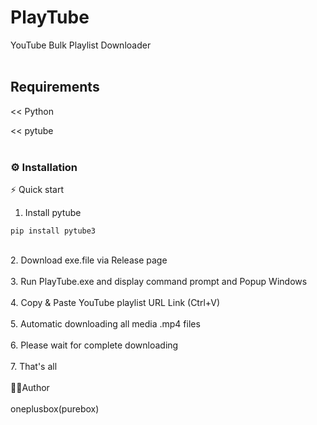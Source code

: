 # PlayTube

YouTube Bulk Playlist Downloader
<br>
<br>
## Requirements

<< Python

<< pytube
<br>
<br>
### ⚙️ Installation

⚡  Quick start

1.  Install pytube

```
pip install pytube3
```
<br>
2.  Download exe.file via Release page
<br>
<br>
3.  Run PlayTube.exe and display command prompt and Popup Windows 
<br>
<br>
4.  Copy & Paste YouTube playlist URL Link (Ctrl+V)
<br>
<br>
5. Automatic downloading all media .mp4 files
<br>
<br>
6.  Please wait for complete downloading
<br>
<br>
7.  That's all
<br>
<br>
  👨‍💻Author
<br>
<br>
  oneplusbox(purebox)
<br>
<br>



  

